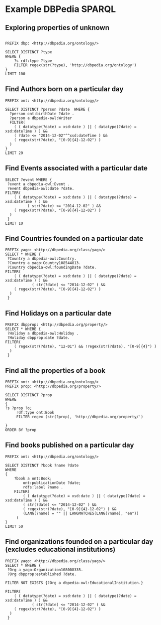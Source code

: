 # Example DBPedia SPARQL 

## Exploring properties of unknown

```

PREFIX dbp: <http://dbpedia.org/ontology/>

SELECT DISTINCT ?type 
WHERE {
    ?s rdf:type ?type
    FILTER regex(str(?type), 'http://dbpedia.org/ontology')
}
LIMIT 100
```

## Find Authors born on a particular day

```
PREFIX ont: <http://dbpedia.org/ontology/> 

SELECT DISTINCT ?person ?date  WHERE { 
  ?person ont:birthDate ?date .
  ?person a dbpedia-owl:Writer 
  FILTER( 
    ( ( datatype(?date) = xsd:date ) || ( datatype(?date) = xsd:dateTime ) ) && 
    ( ?date <= "2014-12-02"^^xsd:dateTime ) && 
    ( regex(str(?date), "[0-9]{4}-12-02") ) 
  ) 
}
LIMIT 20
```

## Find Events associated with a particular date

```
SELECT ?event WHERE {
 ?event a dbpedia-owl:Event .
 ?event dbpedia-owl:date ?date.
FILTER( 
    ( ( datatype(?date) = xsd:date ) || ( datatype(?date) = xsd:dateTime ) ) && 
          ( str(?date) <= "2014-12-02" ) && 
    ( regex(str(?date), "[0-9]{4}-12-02") ) 
  )
 }
LIMIT 10
```


## Find Countries founded on a particular date

```
PREFIX yago: <http://dbpedia.org/class/yago/>
SELECT * WHERE {
 ?Country a dbpedia-owl:Country.
 ?Country a yago:Country108544813.
 ?Country dbpedia-owl:foundingDate ?date.
FILTER( 
    ( ( datatype(?date) = xsd:date ) || ( datatype(?date) = xsd:dateTime ) ) && 
            ( str(?date) <= "2014-12-02" ) && 
    ( regex(str(?date), "[0-9]{4}-12-02") ) 
  )
 }
```


## Find Holidays on a particular date

```
PREFIX dbpprop: <http://dbpedia.org/property/>
SELECT * WHERE {
 ?Holiday a dbpedia-owl:Holiday .
 ?Holiday dbpprop:date ?date.
FILTER( 
    ( regex(str(?date), "12-01") && !regex(str(?date), "[0-9]{4}") ) 
  )
 }
```

## Find all the properties of a book

```
PREFIX ont: <http://dbpedia.org/ontology/>
PREFIX prop: <http://dbpedia.org/property/>

SELECT DISTINCT ?prop
WHERE 
{
?s ?prop ?o;
     rdf:type ont:Book
     FILTER regex (str(?prop), 'http://dbpedia.org/property/')

} 
ORDER BY ?prop
```
## Find books published on a particular day

```
PREFIX ont: <http://dbpedia.org/ontology/> 

SELECT DISTINCT ?book ?name ?date
WHERE
{ 
    ?book a ont:Book;
        ont:publicationDate ?date;
        rdfs:label ?name .
    FILTER( 
        ( ( datatype(?date) = xsd:date ) || ( datatype(?date) = xsd:dateTime ) ) &&
        ( str(?date) <= "2014-12-02" ) && 
        ( regex(str(?date), "[0-9]{4}-12-02") ) && 
        (LANG(?name) = "" || LANGMATCHES(LANG(?name), "en"))
     )
}
LIMIT 50
```

## Find organizations founded on a particular day (excludes educational institutions)

```
PREFIX yago: <http://dbpedia.org/class/yago/>
SELECT * WHERE {
 ?Org a yago:Organization108008335.
 ?Org dbpprop:established ?date.

FILTER NOT EXISTS {?Org a dbpedia-owl:EducationalInstitution.}

FILTER( 
    ( ( datatype(?date) = xsd:date ) || ( datatype(?date) = xsd:dateTime ) ) && 
            ( str(?date) <= "2014-12-02" ) && 
    ( regex(str(?date), "[0-9]{4}-12-02") ) 
  )
 }
```
